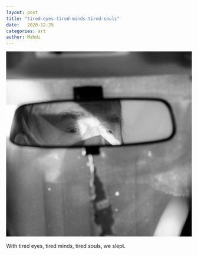 ```yaml
---
layout: post
title: "tired-eyes-tired-minds-tired-souls"
date:   2020-12-25
categories: art
author: Mahdi
---
```


![tired-eyes-tired-minds-tired-souls](/img/arts/tired-eyes-tired-minds-tired-souls.jpg)


<span class='image-details'>
With tired eyes, tired minds, tired souls, we slept.
</span>
